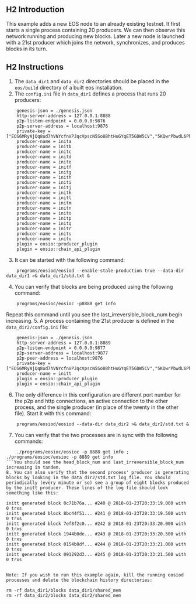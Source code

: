 ## H2 Introduction
This example adds a new EOS node to an already existing testnet. It first starts a single process containing 20 producers. We can then observe this network running and producing new blocks. Later a new node is launched with a 21st producer which joins the network, synchronizes, and produces blocks in its turn.

## H2 Instructions

 1. The `data_dir1` and `data_dir2` directories should be placed in the `eos/build` directory of a built eos installation.
 2. The `config.ini` file in `data_dir1` defines a process that runs 20 producers:
```
    genesis-json = ./genesis.json
    http-server-address = 127.0.0.1:8888
    p2p-listen-endpoint = 0.0.0.0:9876
    p2p-server-address = localhost:9876
    private-key = ["EOS6MRyAjQq8ud7hVNYcfnVPJqcVpscN5So8BhtHuGYqET5GDW5CV","5KQwrPbwdL6PhXujxW37FSSQZ1JiwsST4cqQzDeyXtP79zkvFD3"]
    producer-name = inita
    producer-name = initb
    producer-name = initc
    producer-name = initd
    producer-name = inite
    producer-name = initf
    producer-name = initg
    producer-name = inith
    producer-name = initi
    producer-name = initj
    producer-name = initk
    producer-name = initl
    producer-name = initm
    producer-name = initn
    producer-name = inito
    producer-name = initp
    producer-name = initq
    producer-name = initr
    producer-name = inits
    producer-name = initu
    plugin = eosio::producer_plugin
    plugin = eosio::chain_api_plugin
```
3. It can be started with the following command:
```
    programs/eosiod/eosiod --enable-stale-production true --data-dir data_dir1 >& data_dir1/std.txt &
```
4. You can verify that blocks are being produced using the following command:
```
    programs/eosioc/eosioc -p8888 get info
```
Repeat this command until you see the last_irreversible_block_num begin increasing.
5. A process containing the 21st producer is defined in the `data_dir2/config.ini` file:
```
    genesis-json = ./genesis.json
    http-server-address = 127.0.0.1:8889
    p2p-listen-endpoint = 0.0.0.0:9877
    p2p-server-address = localhost:9877
    p2p-peer-address = localhost:9876
    private-key = ["EOS6MRyAjQq8ud7hVNYcfnVPJqcVpscN5So8BhtHuGYqET5GDW5CV","5KQwrPbwdL6PhXujxW37FSSQZ1JiwsST4cqQzDeyXtP79zkvFD3"]
    producer-name = initt
    plugin = eosio::producer_plugin
    plugin = eosio::chain_api_plugin
```
6. The only difference in this configuration are different port number for the p2p and http connections, an active connection to the other process, and the single producer (in place of the twenty in the other file).
Start it with this command:
```
    programs/eosiod/eosiod --data-dir data_dir2 >& data_dir2/std.txt &
```
7. You can verify that the two processes are in sync with the following commands:
```
    ./programs/eosioc/eosioc -p 8888 get info ; ./programs/eosioc/eosioc -p 8889 get info
```You should see the head_block_num and last_irreversible_block_num increasing in tandem.
8. You can also verify that the second process' producer is generating blocks by looking in the data_dir2/std.txt log file. You should periodically (every minute or so) see a group of eight blocks produced by the initt producer. These lines of the log file should look something like this:
```
    initt generated block 0c71b76a... #240 @ 2018-01-23T20:33:19.000 with 0 trxs
    initt generated block 8bc44f51... #241 @ 2018-01-23T20:33:19.500 with 0 trxs
    initt generated block 7ef8f2c0... #242 @ 2018-01-23T20:33:20.000 with 0 trxs
    initt generated block 1944b0de... #243 @ 2018-01-23T20:33:20.500 with 0 trxs
    initt generated block 0154b8df... #244 @ 2018-01-23T20:33:21.000 with 0 trxs
    initt generated block 091292d3... #245 @ 2018-01-23T20:33:21.500 with 0 trxs
```

Note: If you wish to run this example again, kill the running eosiod processes and delete the blockchain history directories:
```
    rm -rf data_dir1/blocks data_dir1/shared_mem 
    rm -rf data_dir2/blocks data_dir2/shared_mem 
```
